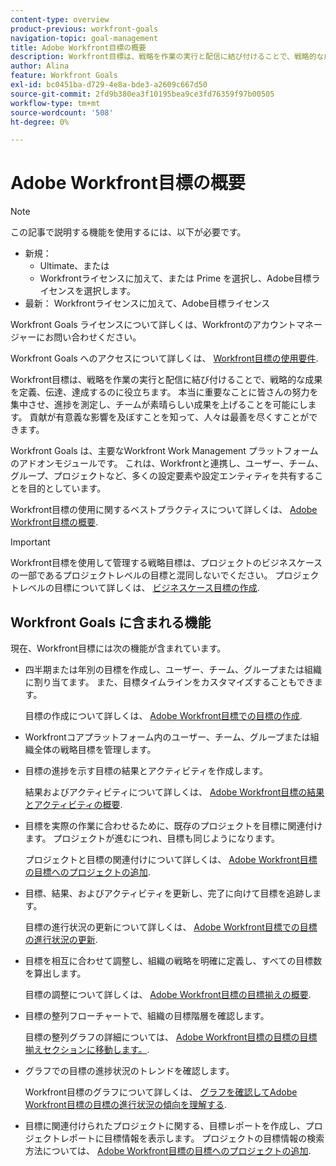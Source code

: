 ```yaml
---
content-type: overview
product-previous: workfront-goals
navigation-topic: goal-management
title: Adobe Workfront目標の概要
description: Workfront目標は、戦略を作業の実行と配信に結び付けることで、戦略的な成果を定義、伝達、達成するのに役立ちます。
author: Alina
feature: Workfront Goals
exl-id: bc0451ba-d729-4e8a-bde3-a2609c667d50
source-git-commit: 2fd9b380ea3f10195bea9ce3fd76359f97b00505
workflow-type: tm+mt
source-wordcount: '508'
ht-degree: 0%

---
```


# Adobe Workfront目標の概要

<!-- Audited: 1/2024 -->

<!--drafted for P&P new model: the note at the top will need to be replaced with this:

Your organization must have the following to use the functionality described in this article:

* For the legacy plan and license structure: 

  * A Pro or higher [Adobe Workfront plan](https://www.workfront.com/plans). 
  * An Adobe Workfront Goals license in addition to a Workfront license.

* For the current plan and license structure:

  * An Ultimate plan 
    
    Or
    
    An additional license for Adobe Workfront Goals for the Prime or Select Adobe Workfront plans. <is there a link we can add here for the plans and what they contain?!>

Contact your Workfront account manager to learn about a Workfront Goals license.

For additional information about access to Workfront Goals, see [Requirements to use Workfront Goals](../workfront-goals/goal-management/access-needed-for-wf-goals.md).
-->

>[!NOTE]
>
>この記事で説明する機能を使用するには、以下が必要です。
>
>* 新規：
>   * Ultimate、または
>   * Workfrontライセンスに加えて、または Prime を選択し、Adobe目標ライセンスを選択します。
>* 最新： Workfrontライセンスに加えて、Adobe目標ライセンス
>
>Workfront Goals ライセンスについて詳しくは、Workfrontのアカウントマネージャーにお問い合わせください。
>
>Workfront Goals へのアクセスについて詳しくは、 [Workfront目標の使用要件](../../workfront-goals/goal-management/access-needed-for-wf-goals.md).


Workfront目標は、戦略を作業の実行と配信に結び付けることで、戦略的な成果を定義、伝達、達成するのに役立ちます。 本当に重要なことに皆さんの努力を集中させ、進捗を測定し、チームが素晴らしい成果を上げることを可能にします。 貢献が有意義な影響を及ぼすことを知って、人々は最善を尽くすことができます。

Workfront Goals は、主要なWorkfront Work Management プラットフォームのアドオンモジュールです。 これは、Workfrontと連携し、ユーザー、チーム、グループ、プロジェクトなど、多くの設定要素や設定エンティティを共有することを目的としています。

Workfront目標の使用に関するベストプラクティスについて詳しくは、 [Adobe Workfront目標の概要](../../workfront-goals/goal-management/getting-started-with-wf-goals.md).

>[!IMPORTANT]
>
>Workfront目標を使用して管理する戦略目標は、プロジェクトのビジネスケースの一部であるプロジェクトレベルの目標と混同しないでください。 プロジェクトレベルの目標について詳しくは、 [ビジネスケース目標の作成](../../manage-work/projects/define-a-business-case/create-business-case-goals.md).

## Workfront Goals に含まれる機能

現在、Workfront目標には次の機能が含まれています。

* 四半期または年別の目標を作成し、ユーザー、チーム、グループまたは組織に割り当てます。 また、目標タイムラインをカスタマイズすることもできます。

  目標の作成について詳しくは、 [Adobe Workfront目標での目標の作成](../../workfront-goals/goal-management/create-goals.md).

* Workfrontコアプラットフォーム内のユーザー、チーム、グループまたは組織全体の戦略目標を管理します。
* 目標の進捗を示す目標の結果とアクティビティを作成します。

  結果およびアクティビティについて詳しくは、 [Adobe Workfront目標の結果とアクティビティの概要](../../workfront-goals/results-and-activities/get-started-with-results-and-activities.md).

* 目標を実際の作業に合わせるために、既存のプロジェクトを目標に関連付けます。 プロジェクトが進むにつれ、目標も同じようになります。

  プロジェクトと目標の関連付けについて詳しくは、 [Adobe Workfront目標の目標へのプロジェクトの追加](../../workfront-goals/results-and-activities/connect-projects-to-goals-overview.md).

* 目標、結果、およびアクティビティを更新し、完了に向けて目標を追跡します。

  目標の進行状況の更新について詳しくは、 [Adobe Workfront目標での目標の進行状況の更新](../../workfront-goals/goal-review-and-workfront-goals-sections/check-in-goals.md).

* 目標を相互に合わせて調整し、組織の戦略を明確に定義し、すべての目標数を算出します。

  目標の調整について詳しくは、 [Adobe Workfront目標の目標揃えの概要](../../workfront-goals/goal-alignment/goal-alignment-overview.md).

* 目標の整列フローチャートで、組織の目標階層を確認します。

  目標の整列グラフの詳細については、 [Adobe Workfront目標の目標の目標揃えセクションに移動します。](../../workfront-goals/goal-alignment/navigate-goal-alignment-chart.md).

* グラフでの目標の進捗状況のトレンドを確認します。

  Workfront目標のグラフについて詳しくは、 [グラフを確認してAdobe Workfront目標の目標の進行状況の傾向を理解する](../../workfront-goals/goal-review-and-workfront-goals-sections/review-goal-graphs.md).

* 目標に関連付けられたプロジェクトに関する、目標レポートを作成し、プロジェクトレポートに目標情報を表示します。 プロジェクトの目標情報の検索方法については、 [Adobe Workfront目標の目標へのプロジェクトの追加](../../workfront-goals/results-and-activities/connect-projects-to-goals-overview.md).


